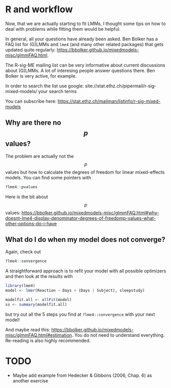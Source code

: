 # R and workflow

Now, that we are actually starting to fit LMMs, I thought some tips on how to
deal with problems while fitting them would be helpful.

In general, all your questions have already been asked. Ben Bolker has a FAQ
list for (G)LMMs and `lme4` (and many other related packages) that gets updated
quite regularly: https://bbolker.github.io/mixedmodels-misc/glmmFAQ.html.

The R-sig-ME mailing list can be very informative about current discussions
about (G)LMMs. A lot of interesing people answer questions there. Ben Bolker is
very active, for example.

In order to search the list use google:
site://stat.ethz.ch/pipermail/r-sig-mixed-models/ your search terms

You can subscribe here: https://stat.ethz.ch/mailman/listinfo/r-sig-mixed-models

## Why are there no $$p$$ values?

The problem are actually not the $$p$$ values but how to calculate the degrees
of freedom for linear mixed-effects models. You can find some pointers with

```r
?lme4::pvalues
```

Here is the bit about $$p$$ values:
https://bbolker.github.io/mixedmodels-misc/glmmFAQ.html#why-doesnt-lme4-display-denominator-degrees-of-freedomp-values-what-other-options-do-i-have

## What do I do when my model does not converge?

Again, check out

```r
?lme4::convergence
```

A straightforward approach is to refit your model with all possible optimizers
and then look at the results with

```r
library(lme4)
model <- lmer(Reaction ~ Days + (Days | Subject), sleepstudy)

modelfit.all <- allFit(model)
ss <- summary(modelfit.all)
```

but try out all the 5 steps you find at `?lme4::convergence` with your next
model!

And maybe read this:
https://bbolker.github.io/mixedmodels-misc/glmmFAQ.html#estimation. You do not
need to understand everything. Re-reading is also highly recommended.

# TODO

* Maybe add example from Hedecker & Gibbons (2006, Chap. 6) as another exercise


